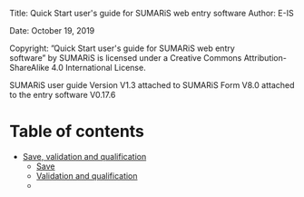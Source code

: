 Title:	Quick Start user's guide for SUMARiS web entry software
Author: E-IS	

Date:	October 19, 2019 

Copyright: ”Quick Start user's guide for SUMARiS web entry software” by SUMARiS is licensed under a Creative Commons Attribution-ShareAlike 4.0 International License.

SUMARiS user guide Version V1.3 
attached to SUMARiS Form V8.0
attached to the entry software V0.17.6

# Table of contents

 - [Save, validation and qualification]()
     * [Save]()
     * [Validation and qualification]()
     * []()
